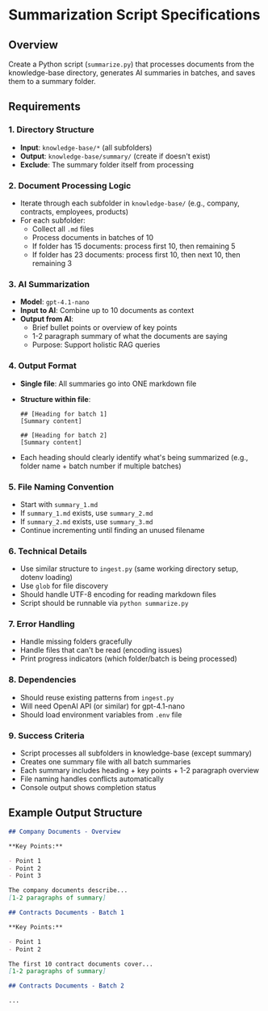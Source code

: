 # Summarization Script Specifications

## Overview

Create a Python script (`summarize.py`) that processes documents from the knowledge-base directory, generates AI summaries in batches, and saves them to a summary folder.

## Requirements

### 1. Directory Structure

- **Input**: `knowledge-base/*` (all subfolders)
- **Output**: `knowledge-base/summary/` (create if doesn't exist)
- **Exclude**: The summary folder itself from processing

### 2. Document Processing Logic

- Iterate through each subfolder in `knowledge-base/` (e.g., company, contracts, employees, products)
- For each subfolder:
  - Collect all `.md` files
  - Process documents in batches of 10
  - If folder has 15 documents: process first 10, then remaining 5
  - If folder has 23 documents: process first 10, then next 10, then remaining 3

### 3. AI Summarization

- **Model**: `gpt-4.1-nano`
- **Input to AI**: Combine up to 10 documents as context
- **Output from AI**:
  - Brief bullet points or overview of key points
  - 1-2 paragraph summary of what the documents are saying
  - Purpose: Support holistic RAG queries

### 4. Output Format

- **Single file**: All summaries go into ONE markdown file
- **Structure within file**:

  ```
  ## [Heading for batch 1]
  [Summary content]

  ## [Heading for batch 2]
  [Summary content]
  ```

- Each heading should clearly identify what's being summarized (e.g., folder name + batch number if multiple batches)

### 5. File Naming Convention

- Start with `summary_1.md`
- If `summary_1.md` exists, use `summary_2.md`
- If `summary_2.md` exists, use `summary_3.md`
- Continue incrementing until finding an unused filename

### 6. Technical Details

- Use similar structure to `ingest.py` (same working directory setup, dotenv loading)
- Use `glob` for file discovery
- Should handle UTF-8 encoding for reading markdown files
- Script should be runnable via `python summarize.py`

### 7. Error Handling

- Handle missing folders gracefully
- Handle files that can't be read (encoding issues)
- Print progress indicators (which folder/batch is being processed)

### 8. Dependencies

- Should reuse existing patterns from `ingest.py`
- Will need OpenAI API (or similar) for gpt-4.1-nano
- Should load environment variables from `.env` file

### 9. Success Criteria

- Script processes all subfolders in knowledge-base (except summary)
- Creates one summary file with all batch summaries
- Each summary includes heading + key points + 1-2 paragraph overview
- File naming handles conflicts automatically
- Console output shows completion status

## Example Output Structure

```markdown
## Company Documents - Overview

**Key Points:**

- Point 1
- Point 2
- Point 3

The company documents describe...
[1-2 paragraphs of summary]

## Contracts Documents - Batch 1

**Key Points:**

- Point 1
- Point 2

The first 10 contract documents cover...
[1-2 paragraphs of summary]

## Contracts Documents - Batch 2

...
```
